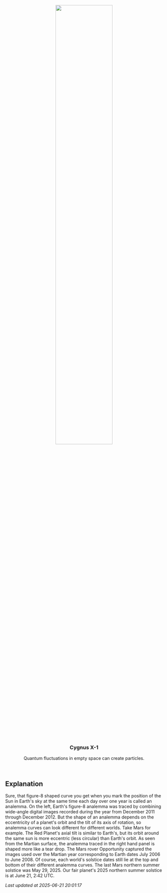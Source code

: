 <p align='center'>
    <img src='https://apod.nasa.gov/apod/image/2506/AnalemmaEarthMars1200.jpg' width='60%' />
    <h3 align="center">Cygnus X-1</h3>
    <p align="center">Quantum fluctuations in empty space can create particles.</p>
</p>
<br/>

Explanation
--
Sure, that figure-8 shaped curve you get when you mark the position of the Sun in Earth's sky at the same time each day over one year is called an analemma. On the left, Earth's figure-8 analemma was traced by combining wide-angle digital images recorded during the year from December 2011 through December 2012. But the shape of an analemma depends on the eccentricity of a planet's orbit and the tilt of its axis of rotation, so analemma curves can look different for different worlds. Take Mars for example. The Red Planet's axial tilt is similar to Earth's, but its orbit around the same sun is more eccentric (less circular) than Earth's orbit. As seen from the Martian surface, the analemma traced in the right hand panel is shaped more like a tear drop. The Mars rover Opportunity captured the images used over the Martian year corresponding to Earth dates July 2006 to June 2008. Of course, each world's solstice dates still lie at the top and bottom of their different analemma curves. The last Mars northern summer solstice was May 29, 2025. Our fair planet's 2025 northern summer solstice is at June 21, 2:42 UTC.


*Last updated at 2025-06-21 20:01:17*
